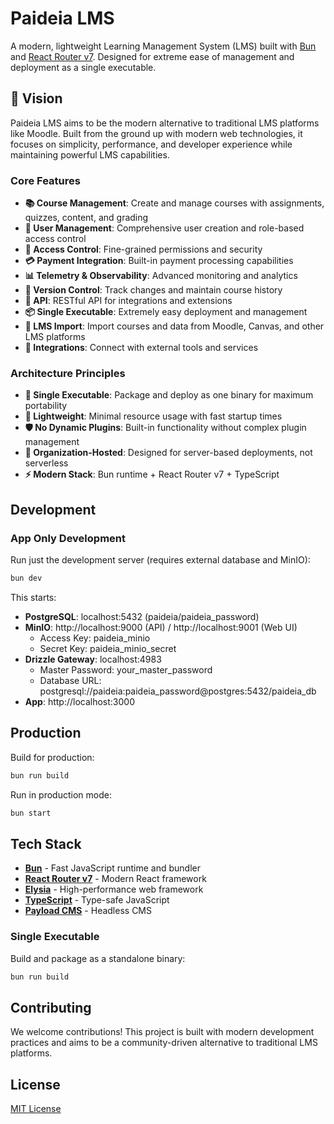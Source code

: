 # Paideia LMS

A modern, lightweight Learning Management System (LMS) built with [Bun](https://bun.sh) and [React Router v7](https://reactrouter.com/). Designed for extreme ease of management and deployment as a single executable.

## 🎯 Vision

Paideia LMS aims to be the modern alternative to traditional LMS platforms like Moodle. Built from the ground up with modern web technologies, it focuses on simplicity, performance, and developer experience while maintaining powerful LMS capabilities.

### Core Features

- **📚 Course Management**: Create and manage courses with assignments, quizzes, content, and grading
- **👥 User Management**: Comprehensive user creation and role-based access control
- **🔐 Access Control**: Fine-grained permissions and security
- **💳 Payment Integration**: Built-in payment processing capabilities
- **📊 Telemetry & Observability**: Advanced monitoring and analytics
- **🔄 Version Control**: Track changes and maintain course history
- **🔌 API**: RESTful API for integrations and extensions
- **📦 Single Executable**: Extremely easy deployment and management
- **🔄 LMS Import**: Import courses and data from Moodle, Canvas, and other LMS platforms
- **🔗 Integrations**: Connect with external tools and services

### Architecture Principles

- **🚀 Single Executable**: Package and deploy as one binary for maximum portability
- **🐰 Lightweight**: Minimal resource usage with fast startup times
- **🛡️ No Dynamic Plugins**: Built-in functionality without complex plugin management
- **🏢 Organization-Hosted**: Designed for server-based deployments, not serverless
- **⚡ Modern Stack**: Bun runtime + React Router v7 + TypeScript

## Development

### App Only Development

Run just the development server (requires external database and MinIO):


```sh
bun dev
```

This starts:
- **PostgreSQL**: localhost:5432 (paideia/paideia_password)
- **MinIO**: http://localhost:9000 (API) / http://localhost:9001 (Web UI)
  - Access Key: paideia_minio
  - Secret Key: paideia_minio_secret
- **Drizzle Gateway**: localhost:4983
  - Master Password: your_master_password
  - Database URL: postgresql://paideia:paideia_password@postgres:5432/paideia_db
- **App**: http://localhost:3000

## Production

Build for production:

```sh
bun run build
```

Run in production mode:

```sh
bun start
```

## Tech Stack

- **[Bun](https://bun.sh)** - Fast JavaScript runtime and bundler
- **[React Router v7](https://reactrouter.com/)** - Modern React framework
- **[Elysia](https://elysiajs.com)** - High-performance web framework
- **[TypeScript](https://typescriptlang.org/)** - Type-safe JavaScript
- **[Payload CMS](https://payloadcms.com/)** - Headless CMS

### Single Executable

Build and package as a standalone binary:

```sh
bun run build
```

## Contributing

We welcome contributions! This project is built with modern development practices and aims to be a community-driven alternative to traditional LMS platforms.

## License

[MIT License](LICENSE)
